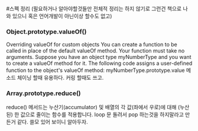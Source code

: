 #스펙 정리 (필요하거나 알아야할것들만 전체적 정리는 하지 않기로 그런건 책으로 나와 있으니 혹은 언어개발이 아닌이상 할수도 없고)

### Object.prototype.valueOf()
Overriding valueOf for custom objects
You can create a function to be called in place of the default valueOf method. Your function must take no arguments.
Suppose you have an object type myNumberType and you want to create a valueOf method for it. The following code assigns a user-defined function to the object's valueOf method:
myNumberType.prototype.value
 메소드 체이닝 할때 유용하다. 커링 할때도 쓰고.

### Array.prototype.reduce()
reduce() 메서드는 누산기(accumulator) 및 배열의 각 값(좌에서 우로)에 대해 (누산된) 한 값으로 줄이는 함수를 적용합니다.
loop 문 돌려서 pop 하는것을 하지말라고 만든거 같다. 쓸모 있어 보이니 알아두자.
